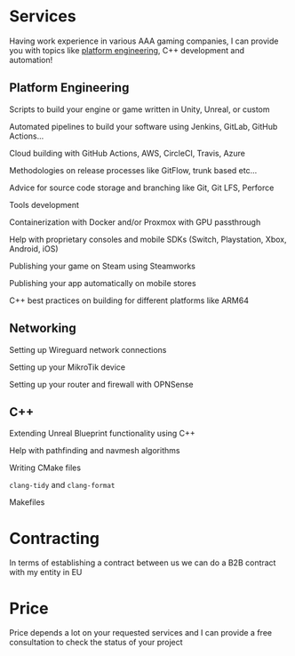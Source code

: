 # Services

Having work experience in various AAA gaming companies, I can provide you with topics like [platform engineering](https://en.wikipedia.org/wiki/Platform_engineering), C++ development and automation!

## Platform Engineering

<i class="fa fa-scroll" aria-hidden="true"></i> Scripts to build your engine or game written in Unity, Unreal, or custom

<i class="fa-brands fa-jenkins" aria-hidden="true"></i> Automated pipelines to build your software using Jenkins, GitLab, 
GitHub Actions...

<i class="fa fa-amazon" aria-hidden="true"></i> Cloud building with GitHub Actions, AWS, CircleCI, Travis, Azure

<i class="fa fa-github" aria-hidden="true"></i> Methodologies on release processes like GitFlow, trunk based etc...

<i class="fa fa-git" aria-hidden="true"></i> Advice for source code storage and branching like Git, Git LFS, Perforce
  
<i class="fa fa-tools" aria-hidden="true"></i> Tools development

<i class="fa-brands fa-docker" aria-hidden="true"></i> Containerization with Docker and/or Proxmox with GPU passthrough
  
<i class="fa-brands fa-playstation" aria-hidden="true"></i> Help with proprietary consoles and mobile SDKs (Switch, Playstation, Xbox, Android, iOS)
  
<i class="fa fa-steam" aria-hidden="true"></i> Publishing your game on Steam using Steamworks

<i class="fa-brands fa-app-store-ios" aria-hidden="true"></i> Publishing your app automatically on mobile stores

<i class="fa fa-microchip" aria-hidden="true"></i> C++ best practices on building for different platforms like ARM64

## Networking

<i class="fa-solid fa-network-wired"></i> Setting up Wireguard network connections

<i class="fa-solid fa-server"></i> Setting up your MikroTik device

<i class="fa-solid fa-shield"></i> Setting up your router and firewall with OPNSense

## C++

Extending Unreal Blueprint functionality using C++

Help with pathfinding and navmesh algorithms

Writing CMake files

`clang-tidy` and `clang-format`

Makefiles

# Contracting

In terms of establishing a contract between us we can do a B2B contract with my entity in EU

# Price

Price depends a lot on your requested services and I can provide a free consultation to check the status of your project
